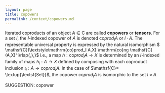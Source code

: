 ```yaml
---
layout: page
title: copowers
permalink: /context/copowers.md
---
```


 Iterated coproducts of an object $A \in \mathsf{C}$ are called **copowers** or **tensors**. For a set $I$, the $I$-indexed copower of $A$ is denoted $\mathrm{co}prod_I A$ or $I \cdot A$.
The representable universal property is expressed by the natural isomorphism
$ \mathsf{C}(\textstyle\mathrm{co}prod_I A,X) \mathrm{co}ng \mathsf{C} (A,X)^I\rlap{,},}$ i.e., a map $h : \mathrm{co}prod_I A \to X$ is determined by an $I$-indexed family of maps $h_i : A \to X$ defined by composing with each coproduct inclusion $\iota_i : A \to \mathrm{co}prod_I A$. In the case of $\mathsf{C}= \textup{\textsf{Set}}$, the copower $\mathrm{co}prod_I A$ is isomorphic to the set $I \times A$.


SUGGESTION: copower